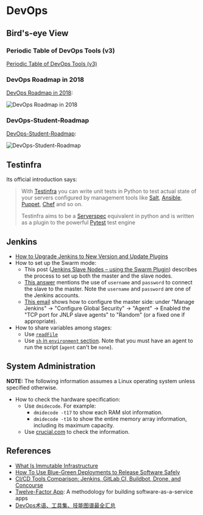 # DevOps

## Bird's-eye View

### Periodic Table of DevOps Tools (v3)

[Periodic Table of DevOps Tools (v3)](https://xebialabs.com/periodic-table-of-devops-tools/)

### DevOps Roadmap in 2018

[DevOps Roadmap in 2018](https://github.com/kamranahmedse/developer-roadmap#-devops-roadmap):

![DevOps Roadmap in 2018](https://github.com/kamranahmedse/developer-roadmap/blob/master/images/devops.png)

### DevOps-Student-Roadmap

[DevOps-Student-Roadmap](https://github.com/lucassha/DevOps-Student-Roadmap):

![DevOps-Student-Roadmap](https://camo.githubusercontent.com/84c2faf3a081a531485909d25119723d7672f6c5/68747470733a2f2f692e696d6775722e636f6d2f707967396d48312e706e67)

## Testinfra

Its official introduction says:

> With [Testinfra](https://testinfra.readthedocs.io/en/latest/index.html) you can write unit tests in Python to test actual state of your servers configured by management tools like [Salt](https://saltstack.com/), [Ansible](https://www.ansible.com/), [Puppet](https://puppet.com/), [Chef](https://www.chef.io/) and so on.
>
>Testinfra aims to be a [Serverspec](https://serverspec.org/) equivalent in python and is written as a plugin to the powerful [Pytest](https://docs.pytest.org/en/latest/) test engine

## Jenkins

- [How to Upgrade Jenkins to New Version and Update Plugins](https://www.thegeekstuff.com/2016/06/upgrade-jenkins-and-plugins)
- How to set up the Swarm mode:
  - This post ([Jenkins Slave Nodes – using the Swarm Plugin](http://www.donaldsimpson.co.uk/2013/03/18/jenkins-slave-nodes-using-the-swarm-plugin/)) describes the process to set up both the master and the slave nodes.
  - [This answer](https://stackoverflow.com/a/34078581/630364) mentions the use of `username` and `password` to connect the slave to the master. Note the `username` and `password` are one of the Jenkins accounts.
  - [This email](https://groups.google.com/d/msg/jenkinsci-users/bQLIJwoVPzU/ifsgQKVu0GIJ) shows how to configure the master side: under "Manage Jenkins" -> "Configure Global Security" -> "Agent" -> Enabled the "TCP port for JNLP slave agents" to "Random" (or a fixed one if appropriate).
- How to share variables among stages:
  - Use [`readFile`](https://stackoverflow.com/a/44101004/630364)
  - Use [`sh` in `environment` section](https://stackoverflow.com/a/43881731/630364). Note that you must have an agent to run the script (`agent` can't be `none`).

## System Administration

**NOTE:** The following information assumes a Linux operating system unless specified otherwise.

- How to check the hardware specification:
  - Use `dmidecode`. For example:
    - `dmidecode -t17` to show each RAM slot information.
    - `dmidecode -t16` to show the entire memory array information, including its maximum capacity.
  - Use [crucial.com](http://www.crucial.com/) to check the information.

## References

- [What Is Immutable Infrastructure](https://www.digitalocean.com/community/tutorials/what-is-immutable-infrastructure)
- [How To Use Blue-Green Deployments to Release Software Safely](https://www.digitalocean.com/community/tutorials/what-is-immutable-infrastructure)
- [CI/CD Tools Comparison: Jenkins, GitLab CI, Buildbot, Drone, and Concourse](https://www.digitalocean.com/community/tutorials/ci-cd-tools-comparison-jenkins-gitlab-ci-buildbot-drone-and-concourse)
- [Twelve-Factor App](https://www.12factor.net/): A methodology for building software-as-a-service apps
- [DevOps术语、工具集、技能图谱最全汇总](https://mp.weixin.qq.com/s?__biz=MzIzNjUxMzk2NQ==&mid=2247489629&idx=1&sn=f1986df12783bf9f76f47077189a1544)
